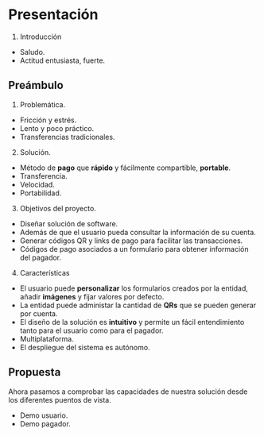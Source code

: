 # Presentación

1. Introducción
- Saludo.
- Actitud entusiasta, fuerte.

## Preámbulo
1. Problemática.
- Fricción y estrés.
- Lento y poco práctico.
- Transferencias tradicionales.

2. Solución.
- Método de **pago** que **rápido** y fácilmente compartible, **portable**.
- Transferencia.
- Velocidad.
- Portabilidad.

3. Objetivos del proyecto.
- Diseñar solución de software.
- Además de que el usuario pueda consultar la información de su cuenta.
- Generar códigos QR y links de pago para facilitar las transacciones.
- Códigos de pago asociados a un formulario para obtener información del pagador.

4. Características

- El usuario puede **personalizar** los formularios creados por la entidad, añadir **imágenes** y fijar valores por defecto.
- La entidad puede administar la cantidad de **QRs** que se pueden generar por cuenta.
- El diseño de la solución es **intuitivo** y permite un fácil entendimiento tanto para el usuario como para el pagador.
- Multiplataforma.
- El despliegue del sistema es autónomo.

## Propuesta
Ahora pasamos a comprobar las capacidades de nuestra solución desde los diferentes puentos de vista.
- Demo usuario.
- Demo pagador.
